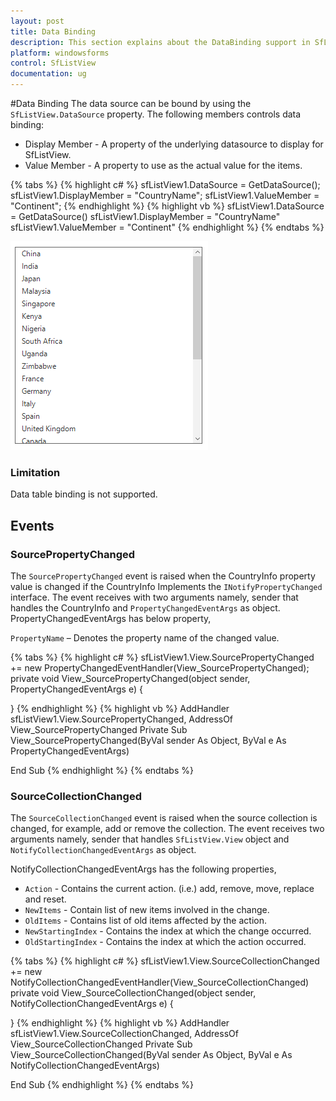 ```yaml
---
layout: post
title: Data Binding
description: This section explains about the DataBinding support in SfListView.
platform: windowsforms
control: SfListView
documentation: ug
---
```


#Data Binding
The data source can be bound by using the `SfListView.DataSource` property. The following members controls data binding:

*	Display Member -  A property of the underlying datasource to display for SfListView. 
*	Value Member - A property to use as the actual value for the items.

{% tabs %}
{% highlight c# %}
sfListView1.DataSource = GetDataSource();
sfListView1.DisplayMember = "CountryName";
sfListView1.ValueMember = "Continent";
{% endhighlight %}
{% highlight vb %}
sfListView1.DataSource = GetDataSource()
sfListView1.DisplayMember = "CountryName"
sfListView1.ValueMember = "Continent"
{% endhighlight %}
{% endtabs %}
               
![](DataBinding_images/DataBinding_img1.png)

### Limitation
Data table binding is not supported.
			    
## Events

### SourcePropertyChanged

The `SourcePropertyChanged` event is raised when the CountryInfo property value is changed if the CountryInfo Implements the `INotifyPropertyChanged` interface. The event receives with two arguments namely, sender that handles the CountryInfo and `PropertyChangedEventArgs` as object.
PropertyChangedEventArgs has below property,

`PropertyName` – Denotes the property name of the changed value.

{% tabs %}
{% highlight c# %}
sfListView1.View.SourcePropertyChanged += new PropertyChangedEventHandler(View_SourcePropertyChanged);
private void View_SourcePropertyChanged(object sender, PropertyChangedEventArgs e)
{

}
{% endhighlight %}
{% highlight vb %}
AddHandler sfListView1.View.SourcePropertyChanged, AddressOf View_SourcePropertyChanged
Private Sub View_SourcePropertyChanged(ByVal sender As Object, ByVal e As PropertyChangedEventArgs)

End Sub
{% endhighlight %}
{% endtabs %}

### SourceCollectionChanged

The `SourceCollectionChanged` event is raised when the source collection is changed, for example, add or remove the collection. The event receives two arguments namely, sender that handles `SfListView.View` object and `NotifyCollectionChangedEventArgs` as object.

NotifyCollectionChangedEventArgs has the following properties,

* `Action` - Contains the current action. (i.e.) add, remove, move, replace and reset.
* `NewItems` - Contain list of new items involved in the change.
* `OldItems` - Contains list of old items affected by the action.
* `NewStartingIndex` - Contains the index at which the change occurred.
* `OldStartingIndex` - Contains the index at which the action occurred.

{% tabs %}
{% highlight c# %}
sfListView1.View.SourceCollectionChanged += new NotifyCollectionChangedEventHandler(View_SourceCollectionChanged)
private void View_SourceCollectionChanged(object sender, NotifyCollectionChangedEventArgs e)
{

}
{% endhighlight %}
{% highlight vb %}
AddHandler sfListView1.View.SourceCollectionChanged, AddressOf View_SourceCollectionChanged
Private Sub View_SourceCollectionChanged(ByVal sender As Object, ByVal e As NotifyCollectionChangedEventArgs)

End Sub
{% endhighlight %}
{% endtabs %}